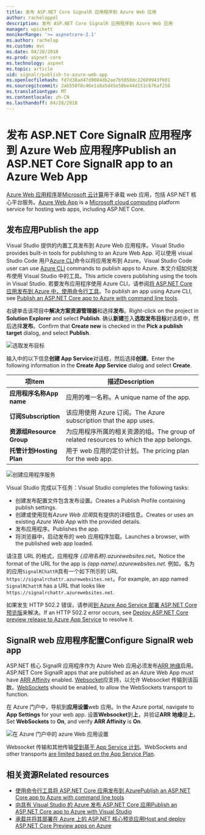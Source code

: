 ```yaml
---
title: 发布 ASP.NET Core SignalR 应用程序到 Azure Web 应用
author: rachelappel
description: 发布 ASP.NET Core SignalR 应用程序到 Azure Web 应用
manager: wpickett
monikerRange: '>= aspnetcore-2.1'
ms.author: rachelap
ms.custom: mvc
ms.date: 04/20/2018
ms.prod: aspnet-core
ms.technology: aspnet
ms.topic: article
uid: signalr/publish-to-azure-web-app
ms.openlocfilehash: fd7d38ad47d9004db2ae7b5858dc22609943f601
ms.sourcegitcommit: 2ab550f8c46e1a8a5d45e58be44d151c676af256
ms.translationtype: MT
ms.contentlocale: zh-CN
ms.lasthandoff: 04/28/2018
---
```

# <a name="publish-an-aspnet-core-signalr-app-to-an-azure-web-app"></a><span data-ttu-id="017a6-103">发布 ASP.NET Core SignalR 应用程序到 Azure Web 应用程序</span><span class="sxs-lookup"><span data-stu-id="017a6-103">Publish an ASP.NET Core SignalR app to an Azure Web App</span></span>

<span data-ttu-id="017a6-104">[Azure Web 应用程序](/azure/app-service/app-service-web-overview)是[Microsoft 云计算](https://azure.microsoft.com/)用于承载 web 应用，包括 ASP.NET 核心平台服务。</span><span class="sxs-lookup"><span data-stu-id="017a6-104">[Azure Web App](/azure/app-service/app-service-web-overview) is a [Microsoft cloud computing](https://azure.microsoft.com/) platform service for hosting web apps, including ASP.NET Core.</span></span>

## <a name="publish-the-app"></a><span data-ttu-id="017a6-105">发布应用</span><span class="sxs-lookup"><span data-stu-id="017a6-105">Publish the app</span></span>

<span data-ttu-id="017a6-106">Visual Studio 提供的内置工具发布到 Azure Web 应用程序。</span><span class="sxs-lookup"><span data-stu-id="017a6-106">Visual Studio provides built-in tools for publishing to an Azure Web App.</span></span> <span data-ttu-id="017a6-107">可以使用 visual Studio Code 用户[Azure CLI](/cli/azure)命令以将应用发布到 Azure。</span><span class="sxs-lookup"><span data-stu-id="017a6-107">Visual Studio Code user can use [Azure CLI](/cli/azure) commands to publish apps to Azure.</span></span> <span data-ttu-id="017a6-108">本文介绍如何发布使用 Visual Studio 中的工具。</span><span class="sxs-lookup"><span data-stu-id="017a6-108">This article covers publishing using the tools in Visual Studio.</span></span> <span data-ttu-id="017a6-109">若要发布应用程序使用 Azure CLI，请参阅[将 ASP.NET Core 应用发布到 Azure 中，使用命令行工具](xref:tutorials/publish-to-azure-webapp-using-cli)。</span><span class="sxs-lookup"><span data-stu-id="017a6-109">To publish an app using Azure CLI, see [Publish an ASP.NET Core app to Azure with command line tools](xref:tutorials/publish-to-azure-webapp-using-cli).</span></span>

<span data-ttu-id="017a6-110">右键单击该项目中**解决方案资源管理器**和选择**发布**。</span><span class="sxs-lookup"><span data-stu-id="017a6-110">Right-click on the project in **Solution Explorer** and select **Publish**.</span></span> <span data-ttu-id="017a6-111">确认**新建**签入**选取发布目标**对话框中，然后选择**发布**。</span><span class="sxs-lookup"><span data-stu-id="017a6-111">Confirm that **Create new** is checked in the **Pick a publish target** dialog, and select **Publish**.</span></span>

![选取发布目标](publish-to-azure-web-app/_static/pick-publish-target-dialog.png)

<span data-ttu-id="017a6-113">输入中的以下信息**创建 App Service**对话框，然后选择**创建**。</span><span class="sxs-lookup"><span data-stu-id="017a6-113">Enter the following information in the **Create App Service** dialog and select **Create**.</span></span>

| <span data-ttu-id="017a6-114">项</span><span class="sxs-lookup"><span data-stu-id="017a6-114">Item</span></span> | <span data-ttu-id="017a6-115">描述</span><span class="sxs-lookup"><span data-stu-id="017a6-115">Description</span></span> |
| ---- | ----------- |
| <span data-ttu-id="017a6-116">**应用程序名称**</span><span class="sxs-lookup"><span data-stu-id="017a6-116">**App name**</span></span> | <span data-ttu-id="017a6-117">应用的唯一名称。</span><span class="sxs-lookup"><span data-stu-id="017a6-117">A unique name of the app.</span></span> |
| <span data-ttu-id="017a6-118">**订阅**</span><span class="sxs-lookup"><span data-stu-id="017a6-118">**Subscription**</span></span> | <span data-ttu-id="017a6-119">该应用使用 Azure 订阅。</span><span class="sxs-lookup"><span data-stu-id="017a6-119">The Azure subscription that the app uses.</span></span> |
| <span data-ttu-id="017a6-120">**资源组**</span><span class="sxs-lookup"><span data-stu-id="017a6-120">**Resource Group**</span></span> | <span data-ttu-id="017a6-121">为应用程序所属的相关资源的组。</span><span class="sxs-lookup"><span data-stu-id="017a6-121">The group of related resources to which the app belongs.</span></span>  |
| <span data-ttu-id="017a6-122">**托管计划**</span><span class="sxs-lookup"><span data-stu-id="017a6-122">**Hosting Plan**</span></span> | <span data-ttu-id="017a6-123">用于 web 应用的定价计划。</span><span class="sxs-lookup"><span data-stu-id="017a6-123">The pricing plan for the web app.</span></span> |

![创建应用程序服务](publish-to-azure-web-app/_static/create-app-service-dialog.png)

<span data-ttu-id="017a6-125">Visual Studio 完成以下任务：</span><span class="sxs-lookup"><span data-stu-id="017a6-125">Visual Studio completes the following tasks:</span></span>

* <span data-ttu-id="017a6-126">创建发布配置文件包含发布设置。</span><span class="sxs-lookup"><span data-stu-id="017a6-126">Creates a Publish Profile containing publish settings.</span></span>
* <span data-ttu-id="017a6-127">创建或使用现有*Azure Web 应用*具有提供的详细信息。</span><span class="sxs-lookup"><span data-stu-id="017a6-127">Creates or uses an existing *Azure Web App* with the provided details.</span></span>
* <span data-ttu-id="017a6-128">发布应用程序。</span><span class="sxs-lookup"><span data-stu-id="017a6-128">Publishes the app.</span></span>
* <span data-ttu-id="017a6-129">将浏览器中，启动发布的 web 应用程序加载。</span><span class="sxs-lookup"><span data-stu-id="017a6-129">Launches a browser, with the published web app loaded.</span></span>

<span data-ttu-id="017a6-130">请注意 URL 的格式，应用程序 *{应用名称}.azurewebsites.net*。</span><span class="sxs-lookup"><span data-stu-id="017a6-130">Notice the format of the URL for the app is *{app name}.azurewebsites.net*.</span></span> <span data-ttu-id="017a6-131">例如，名为的应用`SignalRChattR`具有一个如下所示的 URL `https://signalrchattr.azurewebsites.net`。</span><span class="sxs-lookup"><span data-stu-id="017a6-131">For example, an app named `SignalRChattR` has a URL that looks like `https://signalrchattr.azurewebsites.net`.</span></span>

<span data-ttu-id="017a6-132">如果发生 HTTP 502.2 错误，请参阅[到 Azure App Service 部署 ASP.NET Core 预览版](xref:host-and-deploy/azure-apps/index)来解决。</span><span class="sxs-lookup"><span data-stu-id="017a6-132">If an HTTP 502.2 error occurs, see [Deploy ASP.NET Core preview release to Azure App Service](xref:host-and-deploy/azure-apps/index) to resolve it.</span></span>

## <a name="configure-signalr-web-app"></a><span data-ttu-id="017a6-133">SignalR web 应用程序配置</span><span class="sxs-lookup"><span data-stu-id="017a6-133">Configure SignalR web app</span></span>

<span data-ttu-id="017a6-134">ASP.NET 核心 SignalR 应用程序作为 Azure Web 应用必须发布[ARR 地缘](https://en.wikipedia.org/wiki/Application_Request_Routing)启用。</span><span class="sxs-lookup"><span data-stu-id="017a6-134">ASP.NET Core SignalR apps that are published as an Azure Web App must have [ARR Affinity](https://en.wikipedia.org/wiki/Application_Request_Routing) enabled.</span></span> <span data-ttu-id="017a6-135">[Websocket](xref:fundamentals/websockets)应支持，以允许 Websocket 传输到该函数。</span><span class="sxs-lookup"><span data-stu-id="017a6-135">[WebSockets](xref:fundamentals/websockets) should be enabled, to allow the WebSockets transport to function.</span></span>

<span data-ttu-id="017a6-136">在 Azure 门户中，导航到**应用设置**web 应用。</span><span class="sxs-lookup"><span data-stu-id="017a6-136">In the Azure portal, navigate to **App Settings** for your web app.</span></span> <span data-ttu-id="017a6-137">设置**Websocket**到**上**，并验证**ARR 地缘**是**上**。</span><span class="sxs-lookup"><span data-stu-id="017a6-137">Set **WebSockets** to **On**, and verify **ARR Affinity** is **On**.</span></span>

![在 Azure 门户中的 azure Web 应用设置](publish-to-azure-web-app/_static/azure-web-app-settings.png)

 <span data-ttu-id="017a6-139">Websocket 传输和其他传输[受到基于 App Service 计划](/azure/azure-subscription-service-limits#app-service-limits)。</span><span class="sxs-lookup"><span data-stu-id="017a6-139">WebSockets and other transports [are limited based on the App Service Plan](/azure/azure-subscription-service-limits#app-service-limits).</span></span>

## <a name="related-resources"></a><span data-ttu-id="017a6-140">相关资源</span><span class="sxs-lookup"><span data-stu-id="017a6-140">Related resources</span></span>

* [<span data-ttu-id="017a6-141">使用命令行工具将 ASP.NET Core 应用发布到 Azure</span><span class="sxs-lookup"><span data-stu-id="017a6-141">Publish an ASP.NET Core app to Azure with command line tools</span></span>](xref:tutorials/publish-to-azure-webapp-using-cli?tabs=windows)
* [<span data-ttu-id="017a6-142">向具有 Visual Studio 的 Azure 发布 ASP.NET Core 应用</span><span class="sxs-lookup"><span data-stu-id="017a6-142">Publish an ASP.NET Core app to Azure with Visual Studio</span></span>](xref:tutorials/publish-to-azure-webapp-using-vs)
* [<span data-ttu-id="017a6-143">承载并将其部署在 Azure 上的 ASP.NET 核心预览应用</span><span class="sxs-lookup"><span data-stu-id="017a6-143">Host and deploy ASP.NET Core Preview apps on Azure</span></span>](xref:host-and-deploy/azure-apps/index#deploy-aspnet-core-preview-release-to-azure-app-service)
